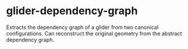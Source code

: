 # glider-dependency-graph
Extracts the dependency graph of a glider from two canonical configurations. Can reconstruct the original geometry from the abstract dependency graph.
